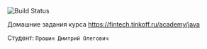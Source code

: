 ![Build Status](https://github.com/Molok0/tinkoff-java-course-2023/actions)

Домашние задания курса https://fintech.tinkoff.ru/academy/java

Студент: `Прошин Дмитрий Олегович`
